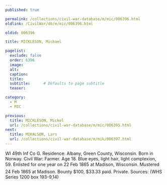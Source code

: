 ```yaml
---
published: true

permalink: /collections/civil-war-database/m/mic/006396.html
oldlink: /CivilWar/db/m/mic/006396.html

oldid: 006396

title: MICKLESON, Michael

pagelist:
  exclude: false
  order: 6396
  image: 
  alt:
  caption:
  title:
  subtitle:      # Defaults to page subtitle
  teaser:

category: 
  - M 
  - MIC

previous:
  title: MICKLESON, Mickel
  url: /collections/civil-war-database/m/mic/006395.html  
next:
  title: MIKALSON, Lars
  url: /collections/civil-war-database/m/mik/006397.html   
---
```

WI 49th Inf Co G. Residence: Albany, Green County, Wisconsin. Born in Norway. Civil War: Farmer. Age 18. Blue eyes, light hair, light complexion, 5&#146;9&#148;. Enlisted for one year on 22 Feb 1865 at Madison, Wisconsin. Mustered 24 Feb 1865 at Madison. Bounty $100, $33.33 paid. Private. Sources: (WHS Series 1200 box 193-9,14)
